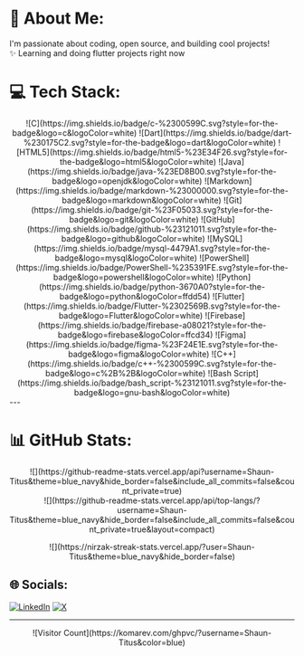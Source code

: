 # 💫 About Me:
I'm passionate about coding, open source, and building cool projects!<br>✨️ Learning and doing flutter projects right now<br>

 

# 💻 Tech Stack:
<div align="center">
![C](https://img.shields.io/badge/c-%2300599C.svg?style=for-the-badge&logo=c&logoColor=white)
![Dart](https://img.shields.io/badge/dart-%230175C2.svg?style=for-the-badge&logo=dart&logoColor=white) 
![HTML5](https://img.shields.io/badge/html5-%23E34F26.svg?style=for-the-badge&logo=html5&logoColor=white) 
![Java](https://img.shields.io/badge/java-%23ED8B00.svg?style=for-the-badge&logo=openjdk&logoColor=white) 
![Markdown](https://img.shields.io/badge/markdown-%23000000.svg?style=for-the-badge&logo=markdown&logoColor=white) 
![Git](https://img.shields.io/badge/git-%23F05033.svg?style=for-the-badge&logo=git&logoColor=white) 
![GitHub](https://img.shields.io/badge/github-%23121011.svg?style=for-the-badge&logo=github&logoColor=white) 
![MySQL](https://img.shields.io/badge/mysql-4479A1.svg?style=for-the-badge&logo=mysql&logoColor=white)
![PowerShell](https://img.shields.io/badge/PowerShell-%235391FE.svg?style=for-the-badge&logo=powershell&logoColor=white)  
![Python](https://img.shields.io/badge/python-3670A0?style=for-the-badge&logo=python&logoColor=ffdd54) 
![Flutter](https://img.shields.io/badge/Flutter-%2302569B.svg?style=for-the-badge&logo=Flutter&logoColor=white) 
![Firebase](https://img.shields.io/badge/firebase-a08021?style=for-the-badge&logo=firebase&logoColor=ffcd34) 
![Figma](https://img.shields.io/badge/figma-%23F24E1E.svg?style=for-the-badge&logo=figma&logoColor=white) 
![C++](https://img.shields.io/badge/c++-%2300599C.svg?style=for-the-badge&logo=c%2B%2B&logoColor=white) 
![Bash Script](https://img.shields.io/badge/bash_script-%23121011.svg?style=for-the-badge&logo=gnu-bash&logoColor=white)
</div>
---

# 📊 GitHub Stats:
<p align="center">
![](https://github-readme-stats.vercel.app/api?username=Shaun-Titus&theme=blue_navy&hide_border=false&include_all_commits=false&count_private=true)<br/>
![](https://github-readme-stats.vercel.app/api/top-langs/?username=Shaun-Titus&theme=blue_navy&hide_border=false&include_all_commits=false&count_private=true&layout=compact)
</p>
<p align="center">
![](https://nirzak-streak-stats.vercel.app/?user=Shaun-Titus&theme=blue_navy&hide_border=false)<br/>

## 🌐 Socials:
[![LinkedIn](https://img.shields.io/badge/LinkedIn-%230077B5.svg?logo=linkedin&logoColor=white)](https://www.linkedin.com/in/shaun-titus-geevarghese)
 [![X](https://img.shields.io/badge/X-black.svg?logo=X&logoColor=white)](https://x.com/shauntitus_7)

---
<p align="center">
![Visitor Count](https://komarev.com/ghpvc/?username=Shaun-Titus&color=blue)
</p>

